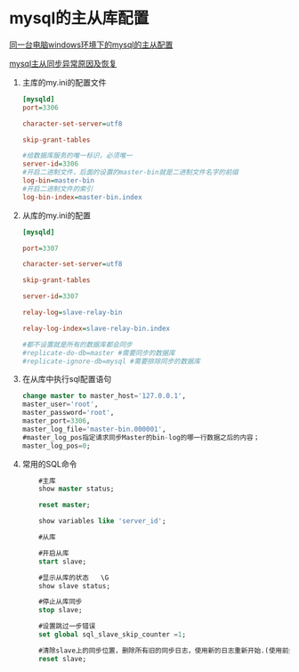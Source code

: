 # mysql的主从库配置

[同一台电脑windows环境下的mysql的主从配置](https://www.cnblogs.com/healthinfo/p/10375322.html)

[mysql主从同步异常原因及恢复](https://blog.csdn.net/GX_1_11_real/article/details/80658527)

1. 主库的my.ini的配置文件

    ```ini
    [mysqld]
    port=3306

    character-set-server=utf8

    skip-grant-tables

    #给数据库服务的唯一标识，必须唯一
    server-id=3306
    #开启二进制文件，后面的设置的master-bin就是二进制文件名字的前缀
    log-bin=master-bin
    #开启二进制文件的索引
    log-bin-index=master-bin.index
    ```

2. 从库的my.ini的配置

    ```ini
    [mysqld]

    port=3307

    character-set-server=utf8

    skip-grant-tables

    server-id=3307

    relay-log=slave-relay-bin

    relay-log-index=slave-relay-bin.index

    #都不设置就是所有的数据库都会同步
    #replicate-do-db=master #需要同步的数据库
    #replicate-ignore-db=mysql #需要排除同步的数据库
    ```

3. 在从库中执行sql配置语句

    ```sql
    change master to master_host='127.0.0.1',
    master_user='root',
    master_password='root',
    master_port=3306,
    master_log_file='master-bin.000001',
    #master_log_pos指定请求同步Master的bin-log的哪一行数据之后的内容；
    master_log_pos=0;
    ```

4. 常用的SQL命令

    ```sql
        #主库
        show master status;

        reset master;

        show variables like 'server_id';

        #从库

        #开启从库
        start slave;

        #显示从库的状态   \G
        show slave status;

        #停止从库同步
        stop slave;

        #设置跳过一步错误
        set global sql_slave_skip_counter =1;

        #清除slave上的同步位置，删除所有旧的同步日志，使用新的日志重新开始.(使用前先停止slave服务）
        reset slave;
    ```
